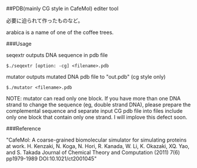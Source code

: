 ##PDB(mainly CG style in CafeMol) editer tool

必要に迫られて作ったものなど。

arabica is a name of one of the coffee trees.

###Usage

seqextr outputs DNA sequence in pdb file

`$./seqextr [option: -cg] <filename>.pdb`

mutator outputs mutated DNA pdb file to "out.pdb" (cg style only)

`$./mutator <filename>.pdb`

NOTE: mutator can read only one block. If you have more than one DNA strand to change the sequence (eg, double strand DNA), please prepare the complemental sequence and separate input CG pdb file into files include only one block that contain only one strand. I will implove this defect soon.

###Reference

 "CafeMol: A coarse-grained biomolecular simulator for simulating proteins at work. H. Kenzaki, N. Koga, N. Hori, R. Kanada, W. Li, K. Okazaki, XQ. Yao, and S. Takada Journal of Chemical Theory and Computation (2011) 7(6) pp1979-1989 DOI:10.1021/ct2001045"
